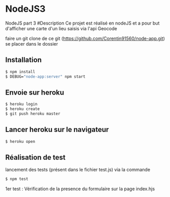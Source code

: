 # NodeJS3
NodeJS part 3
#Description 
Ce projet est réalisé en nodeJS et a pour but d'afficher une carte d'un lieu saisis via l'api Geocode 

faire un git clone de ce git (https://github.com/Corentin91560/node-app.git)
se placer dans le dossier 
## Installation
``` bash
$ npm install
$ DEBUG="node-app:server" npm start
```
## Envoie sur heroku
```bash
$ heroku login 
$ heroku create 
$ git push heroku master
```
## Lancer heroku sur le navigateur
```bash
$ heroku open
```

## Réalisation de test 
lancement des tests (présent dans le fichier test.js) via la commande 
```bash
$ npm test
```
1er test : Vérification de la presence du formulaire sur la page index.hjs 